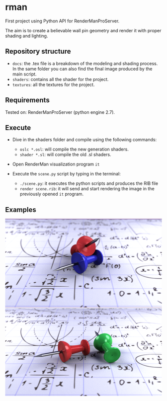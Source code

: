 # rman

First project using Python API for RenderManProServer.

The aim is to create a believable wall pin geometry and render it with proper shading and lighting.

## Repository structure

* `docs`: the .tex file is a breakdown of the modeling and shading process. In the same folder you can also find the final image produced by the main script.
* `shaders`: contains all the shader for the project.
* `textures`: all the textures for the project.

## Requirements

Tested on: RenderManProServer (python engine 2.7).

## Execute

* Dive in the shaders folder and compile using the following commands:
    - `oslc *.osl`: will compile the new generation shaders.
    - `shader *.sl`: will compile the old .sl shaders.
    
* Open RenderMan visualization program `it`
* Execute the `scene.py` script by typing in the terminal:
    - `./scene.py`: it executes the python scripts and produces the RIB file
    - `render scene.rib`: it will send and start rendering the image in the previously opened `it` program.
    
## Examples

![alt text](https://github.com/demiaster/rman/blob/master/final_images/scene_1.png "Red and Blue Pins")
![alt text](https://github.com/demiaster/rman/blob/master/final_images/scene_2.png "Red and Green Pins")
